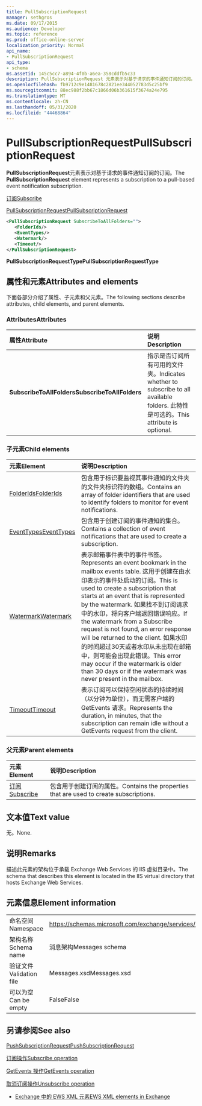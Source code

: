 ```yaml
---
title: PullSubscriptionRequest
manager: sethgros
ms.date: 09/17/2015
ms.audience: Developer
ms.topic: reference
ms.prod: office-online-server
localization_priority: Normal
api_name:
- PullSubscriptionRequest
api_type:
- schema
ms.assetid: 145c5cc7-a894-4f0b-a6ea-358cddfb5c33
description: PullSubscriptionRequest 元素表示对基于请求的事件通知订阅的订阅。
ms.openlocfilehash: fb9712c9e1481678c2821ee344052783d5c25bf9
ms.sourcegitcommit: 88ec988f2bb67c1866d06b361615f3674a24e795
ms.translationtype: MT
ms.contentlocale: zh-CN
ms.lasthandoff: 05/31/2020
ms.locfileid: "44468864"
---
```

# <a name="pullsubscriptionrequest"></a><span data-ttu-id="21267-103">PullSubscriptionRequest</span><span class="sxs-lookup"><span data-stu-id="21267-103">PullSubscriptionRequest</span></span>

<span data-ttu-id="21267-104">**PullSubscriptionRequest**元素表示对基于请求的事件通知订阅的订阅。</span><span class="sxs-lookup"><span data-stu-id="21267-104">The **PullSubscriptionRequest** element represents a subscription to a pull-based event notification subscription.</span></span> 
  
[<span data-ttu-id="21267-105">订阅</span><span class="sxs-lookup"><span data-stu-id="21267-105">Subscribe</span></span>](subscribe.md)
  
[<span data-ttu-id="21267-106">PullSubscriptionRequest</span><span class="sxs-lookup"><span data-stu-id="21267-106">PullSubscriptionRequest</span></span>](pullsubscriptionrequest.md)
  
```XML
<PullSubscriptionRequest SubscribeToAllFolders="">
   <FolderIds/>
   <EventTypes/>
   <Watermark/>
   <Timeout/>
</PullSubscriptionRequest>
```

 <span data-ttu-id="21267-107">**PullSubscriptionRequestType**</span><span class="sxs-lookup"><span data-stu-id="21267-107">**PullSubscriptionRequestType**</span></span>
## <a name="attributes-and-elements"></a><span data-ttu-id="21267-108">属性和元素</span><span class="sxs-lookup"><span data-stu-id="21267-108">Attributes and elements</span></span>

<span data-ttu-id="21267-109">下面各部分介绍了属性、子元素和父元素。</span><span class="sxs-lookup"><span data-stu-id="21267-109">The following sections describe attributes, child elements, and parent elements.</span></span>
  
### <a name="attributes"></a><span data-ttu-id="21267-110">Attributes</span><span class="sxs-lookup"><span data-stu-id="21267-110">Attributes</span></span>

|<span data-ttu-id="21267-111">**属性**</span><span class="sxs-lookup"><span data-stu-id="21267-111">**Attribute**</span></span>|<span data-ttu-id="21267-112">**说明**</span><span class="sxs-lookup"><span data-stu-id="21267-112">**Description**</span></span>|
|:-----|:-----|
|<span data-ttu-id="21267-113">**SubscribeToAllFolders**</span><span class="sxs-lookup"><span data-stu-id="21267-113">**SubscribeToAllFolders**</span></span> <br/> |<span data-ttu-id="21267-114">指示是否订阅所有可用的文件夹。</span><span class="sxs-lookup"><span data-stu-id="21267-114">Indicates whether to subscribe to all available folders.</span></span> <span data-ttu-id="21267-115">此特性是可选的。</span><span class="sxs-lookup"><span data-stu-id="21267-115">This attribute is optional.</span></span>  <br/> |
   
### <a name="child-elements"></a><span data-ttu-id="21267-116">子元素</span><span class="sxs-lookup"><span data-stu-id="21267-116">Child elements</span></span>

|<span data-ttu-id="21267-117">**元素**</span><span class="sxs-lookup"><span data-stu-id="21267-117">**Element**</span></span>|<span data-ttu-id="21267-118">**说明**</span><span class="sxs-lookup"><span data-stu-id="21267-118">**Description**</span></span>|
|:-----|:-----|
|[<span data-ttu-id="21267-119">FolderIds</span><span class="sxs-lookup"><span data-stu-id="21267-119">FolderIds</span></span>](folderids.md) <br/> |<span data-ttu-id="21267-120">包含用于标识要监视其事件通知的文件夹的文件夹标识符的数组。</span><span class="sxs-lookup"><span data-stu-id="21267-120">Contains an array of folder identifiers that are used to identify folders to monitor for event notifications.</span></span>  <br/> |
|[<span data-ttu-id="21267-121">EventTypes</span><span class="sxs-lookup"><span data-stu-id="21267-121">EventTypes</span></span>](eventtypes.md) <br/> |<span data-ttu-id="21267-122">包含用于创建订阅的事件通知的集合。</span><span class="sxs-lookup"><span data-stu-id="21267-122">Contains a collection of event notifications that are used to create a subscription.</span></span>  <br/> |
|[<span data-ttu-id="21267-123">Watermark</span><span class="sxs-lookup"><span data-stu-id="21267-123">Watermark</span></span>](watermark.md) <br/> |<span data-ttu-id="21267-124">表示邮箱事件表中的事件书签。</span><span class="sxs-lookup"><span data-stu-id="21267-124">Represents an event bookmark in the mailbox events table.</span></span> <span data-ttu-id="21267-125">这用于创建在由水印表示的事件处启动的订阅。</span><span class="sxs-lookup"><span data-stu-id="21267-125">This is used to create a subscription that starts at an event that is represented by the watermark.</span></span> <span data-ttu-id="21267-126">如果找不到订阅请求中的水印，将向客户端返回错误响应。</span><span class="sxs-lookup"><span data-stu-id="21267-126">If the watermark from a Subscribe request is not found, an error response will be returned to the client.</span></span> <span data-ttu-id="21267-127">如果水印的时间超过30天或者水印从未出现在邮箱中，则可能会出现此错误。</span><span class="sxs-lookup"><span data-stu-id="21267-127">This error may occur if the watermark is older than 30 days or if the watermark was never present in the mailbox.</span></span>  <br/> |
|[<span data-ttu-id="21267-128">Timeout</span><span class="sxs-lookup"><span data-stu-id="21267-128">Timeout</span></span>](timeout.md) <br/> |<span data-ttu-id="21267-129">表示订阅可以保持空闲状态的持续时间（以分钟为单位），而无需客户端的 GetEvents 请求。</span><span class="sxs-lookup"><span data-stu-id="21267-129">Represents the duration, in minutes, that the subscription can remain idle without a GetEvents request from the client.</span></span>  <br/> |
   
### <a name="parent-elements"></a><span data-ttu-id="21267-130">父元素</span><span class="sxs-lookup"><span data-stu-id="21267-130">Parent elements</span></span>

|<span data-ttu-id="21267-131">**元素**</span><span class="sxs-lookup"><span data-stu-id="21267-131">**Element**</span></span>|<span data-ttu-id="21267-132">**说明**</span><span class="sxs-lookup"><span data-stu-id="21267-132">**Description**</span></span>|
|:-----|:-----|
|[<span data-ttu-id="21267-133">订阅</span><span class="sxs-lookup"><span data-stu-id="21267-133">Subscribe</span></span>](subscribe.md) <br/> |<span data-ttu-id="21267-134">包含用于创建订阅的属性。</span><span class="sxs-lookup"><span data-stu-id="21267-134">Contains the properties that are used to create subscriptions.</span></span>  <br/> |
   
## <a name="text-value"></a><span data-ttu-id="21267-135">文本值</span><span class="sxs-lookup"><span data-stu-id="21267-135">Text value</span></span>

<span data-ttu-id="21267-136">无。</span><span class="sxs-lookup"><span data-stu-id="21267-136">None.</span></span>
  
## <a name="remarks"></a><span data-ttu-id="21267-137">说明</span><span class="sxs-lookup"><span data-stu-id="21267-137">Remarks</span></span>

<span data-ttu-id="21267-138">描述此元素的架构位于承载 Exchange Web Services 的 IIS 虚拟目录中。</span><span class="sxs-lookup"><span data-stu-id="21267-138">The schema that describes this element is located in the IIS virtual directory that hosts Exchange Web Services.</span></span>
  
## <a name="element-information"></a><span data-ttu-id="21267-139">元素信息</span><span class="sxs-lookup"><span data-stu-id="21267-139">Element information</span></span>

|||
|:-----|:-----|
|<span data-ttu-id="21267-140">命名空间</span><span class="sxs-lookup"><span data-stu-id="21267-140">Namespace</span></span>  <br/> |https://schemas.microsoft.com/exchange/services/2006/messages  <br/> |
|<span data-ttu-id="21267-141">架构名称</span><span class="sxs-lookup"><span data-stu-id="21267-141">Schema name</span></span>  <br/> |<span data-ttu-id="21267-142">消息架构</span><span class="sxs-lookup"><span data-stu-id="21267-142">Messages schema</span></span>  <br/> |
|<span data-ttu-id="21267-143">验证文件</span><span class="sxs-lookup"><span data-stu-id="21267-143">Validation file</span></span>  <br/> |<span data-ttu-id="21267-144">Messages.xsd</span><span class="sxs-lookup"><span data-stu-id="21267-144">Messages.xsd</span></span>  <br/> |
|<span data-ttu-id="21267-145">可以为空</span><span class="sxs-lookup"><span data-stu-id="21267-145">Can be empty</span></span>  <br/> |<span data-ttu-id="21267-146">False</span><span class="sxs-lookup"><span data-stu-id="21267-146">False</span></span>  <br/> |
   
## <a name="see-also"></a><span data-ttu-id="21267-147">另请参阅</span><span class="sxs-lookup"><span data-stu-id="21267-147">See also</span></span>



[<span data-ttu-id="21267-148">PushSubscriptionRequest</span><span class="sxs-lookup"><span data-stu-id="21267-148">PushSubscriptionRequest</span></span>](pushsubscriptionrequest.md)
  
[<span data-ttu-id="21267-149">订阅操作</span><span class="sxs-lookup"><span data-stu-id="21267-149">Subscribe operation</span></span>](subscribe-operation.md)
  
[<span data-ttu-id="21267-150">GetEvents 操作</span><span class="sxs-lookup"><span data-stu-id="21267-150">GetEvents operation</span></span>](getevents-operation.md)
  
[<span data-ttu-id="21267-151">取消订阅操作</span><span class="sxs-lookup"><span data-stu-id="21267-151">Unsubscribe operation</span></span>](unsubscribe-operation.md)


- [<span data-ttu-id="21267-152">Exchange 中的 EWS XML 元素</span><span class="sxs-lookup"><span data-stu-id="21267-152">EWS XML elements in Exchange</span></span>](ews-xml-elements-in-exchange.md)

